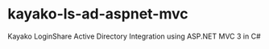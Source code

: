 kayako-ls-ad-aspnet-mvc
=======================

Kayako LoginShare Active Directory Integration using ASP.NET MVC 3 in C#